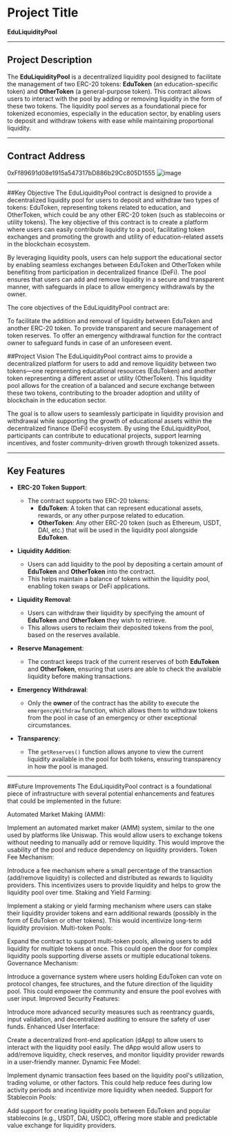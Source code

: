 
# Project Title
**EduLiquidityPool**

---

## Project Description
The **EduLiquidityPool** is a decentralized liquidity pool designed to facilitate the management of two ERC-20 tokens: **EduToken** (an education-specific token) and **OtherToken** (a general-purpose token). This contract allows users to interact with the pool by adding or removing liquidity in the form of these two tokens. The liquidity pool serves as a foundational piece for tokenized economies, especially in the education sector, by enabling users to deposit and withdraw tokens with ease while maintaining proportional liquidity.

---

## Contract Address
0xFf89691d08e1915a547317bD886b29Cc805D1555
![image](https://github.com/user-attachments/assets/239cd852-dd92-4dd0-b4e5-8d0ee735c7ff)



---

##Key Objective
The EduLiquidityPool contract is designed to provide a decentralized liquidity pool for users to deposit and withdraw two types of tokens: EduToken, representing tokens related to education, and OtherToken, which could be any other ERC-20 token (such as stablecoins or utility tokens). The key objective of this contract is to create a platform where users can easily contribute liquidity to a pool, facilitating token exchanges and promoting the growth and utility of education-related assets in the blockchain ecosystem.

By leveraging liquidity pools, users can help support the educational sector by enabling seamless exchanges between EduToken and OtherToken while benefiting from participation in decentralized finance (DeFi). The pool ensures that users can add and remove liquidity in a secure and transparent manner, with safeguards in place to allow emergency withdrawals by the owner.

The core objectives of the EduLiquidityPool contract are:

To facilitate the addition and removal of liquidity between EduToken and another ERC-20 token.
To provide transparent and secure management of token reserves.
To offer an emergency withdrawal function for the contract owner to safeguard funds in case of an unforeseen event.

##Project Vision
The EduLiquidityPool contract aims to provide a decentralized platform for users to add and remove liquidity between two tokens—one representing educational resources (EduToken) and another token representing a different asset or utility (OtherToken). This liquidity pool allows for the creation of a balanced and secure exchange between these two tokens, contributing to the broader adoption and utility of blockchain in the education sector.

The goal is to allow users to seamlessly participate in liquidity provision and withdrawal while supporting the growth of educational assets within the decentralized finance (DeFi) ecosystem. By using the EduLiquidityPool, participants can contribute to educational projects, support learning incentives, and foster community-driven growth through tokenized assets.

---

## Key Features

- **ERC-20 Token Support**:  
  - The contract supports two ERC-20 tokens:
    - **EduToken**: A token that can represent educational assets, rewards, or any other purpose related to education.
    - **OtherToken**: Any other ERC-20 token (such as Ethereum, USDT, DAI, etc.) that will be used in the liquidity pool alongside **EduToken**.

- **Liquidity Addition**:  
  - Users can add liquidity to the pool by depositing a certain amount of **EduToken** and **OtherToken** into the contract.
  - This helps maintain a balance of tokens within the liquidity pool, enabling token swaps or DeFi applications.

- **Liquidity Removal**:  
  - Users can withdraw their liquidity by specifying the amount of **EduToken** and **OtherToken** they wish to retrieve. 
  - This allows users to reclaim their deposited tokens from the pool, based on the reserves available.

- **Reserve Management**:  
  - The contract keeps track of the current reserves of both **EduToken** and **OtherToken**, ensuring that users are able to check the available liquidity before making transactions.

- **Emergency Withdrawal**:  
  - Only the **owner** of the contract has the ability to execute the `emergencyWithdraw` function, which allows them to withdraw tokens from the pool in case of an emergency or other exceptional circumstances.
  
- **Transparency**:  
  - The `getReserves()` function allows anyone to view the current liquidity available in the pool for both tokens, ensuring transparency in how the pool is managed.

---

##Future Improvements
The EduLiquidityPool contract is a foundational piece of infrastructure with several potential enhancements and features that could be implemented in the future:

Automated Market Making (AMM):

Implement an automated market maker (AMM) system, similar to the one used by platforms like Uniswap. This would allow users to exchange tokens without needing to manually add or remove liquidity. This would improve the usability of the pool and reduce dependency on liquidity providers.
Token Fee Mechanism:

Introduce a fee mechanism where a small percentage of the transaction (add/remove liquidity) is collected and distributed as rewards to liquidity providers. This incentivizes users to provide liquidity and helps to grow the liquidity pool over time.
Staking and Yield Farming:

Implement a staking or yield farming mechanism where users can stake their liquidity provider tokens and earn additional rewards (possibly in the form of EduToken or other tokens). This would incentivize long-term liquidity provision.
Multi-token Pools:

Expand the contract to support multi-token pools, allowing users to add liquidity for multiple tokens at once. This could open the door for complex liquidity pools supporting diverse assets or multiple educational tokens.
Governance Mechanism:

Introduce a governance system where users holding EduToken can vote on protocol changes, fee structures, and the future direction of the liquidity pool. This could empower the community and ensure the pool evolves with user input.
Improved Security Features:

Introduce more advanced security measures such as reentrancy guards, input validation, and decentralized auditing to ensure the safety of user funds.
Enhanced User Interface:

Create a decentralized front-end application (dApp) to allow users to interact with the liquidity pool easily. The dApp would allow users to add/remove liquidity, check reserves, and monitor liquidity provider rewards in a user-friendly manner.
Dynamic Fee Model:

Implement dynamic transaction fees based on the liquidity pool's utilization, trading volume, or other factors. This could help reduce fees during low activity periods and incentivize more liquidity when needed.
Support for Stablecoin Pools:

Add support for creating liquidity pools between EduToken and popular stablecoins (e.g., USDT, DAI, USDC), offering more stable and predictable value exchange for liquidity providers.




